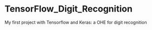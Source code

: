 # TensorFlow_Digit_Recognition
My first project with Tensorflow and Keras: a OHE for digit recognition
